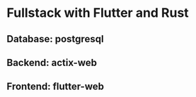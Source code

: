 # Fullstack with Flutter and Rust

## Database: postgresql
## Backend: actix-web
## Frontend: flutter-web